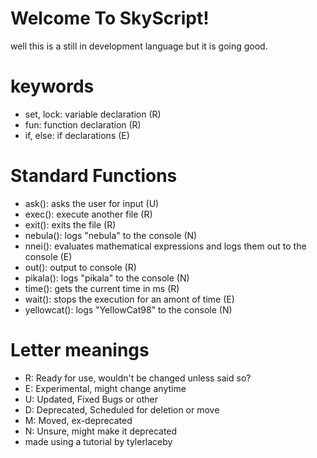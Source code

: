# Welcome To SkyScript!
well this is a still in development language but it is going good.
# keywords
- set, lock: variable declaration (R)
- fun: function declaration (R)
- if, else: if declarations (E)
# Standard Functions
- ask(): asks the user for input (U)
- exec(): execute another file (R)
- exit(): exits the file (R)
- nebula(): logs "nebula" to the console (N)
- nnei(): evaluates mathematical expressions and logs them out to the console (E)
- out(): output to console (R)
- pikala(): logs "pikala" to the console (N)
- time(): gets the current time in ms (R)
- wait(): stops the execution for an amont of time (E)
- yellowcat(): logs "YellowCat98" to the console (N)
# Letter meanings
- R: Ready for use, wouldn't be changed unless said so?
- E: Experimental, might change anytime
- U: Updated, Fixed Bugs or other
- D: Deprecated, Scheduled for deletion or move
- M: Moved, ex-deprecated
- N: Unsure, might make it deprecated
- made using a tutorial by tylerlaceby